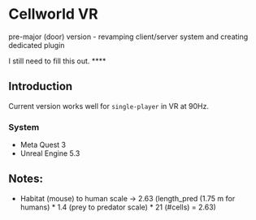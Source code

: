 
# Cellworld VR

pre-major (door) version - revamping client/server system and creating dedicated plugin

I still need to fill this out. ****

## Introduction 
Current version works well for `single-player` in VR at 90Hz. 


### System 

- Meta Quest 3 
- Unreal Engine 5.3

## Notes: 

- Habitat (mouse) to human scale -> 2.63 (length_pred (1.75 m for humans) * 1.4 (prey to predator scale) * 21 (#cells) = 2.63) 

